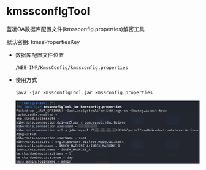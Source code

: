 # kmssconflgTool

蓝凌OA数据库配置文件(kmssconfig.properties)解密工具

默认密钥: kmssPropertiesKey

- 数据库配置文件位置

  `/WEB-INF/KmssConfig/kmssconfig.properties`

- 使用方式

  `java -jar kmssconflgTool.jar kmssconfig.properties`
  
  ![image-20240802134924596](image-20240802134924596.png)
